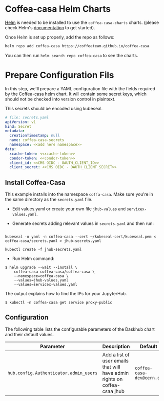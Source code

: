 # Coffea-casa Helm Charts


[Helm](https://helm.sh) is needed to be installed to use the `coffea-casa-charts` charts.
(please check Helm's [documentation](https://helm.sh/docs/) to get started).

Once Helm is set up properly, add the repo as follows:

```sh
helm repo add coffea-casa https://coffeateam.github.io/coffea-casa
```

You can then run `helm search repo coffea-casa` to see the charts.

# Prepare Configuration Fils

In this step, we'll prepare a YAML configuration file with the fields required by the Coffea-casa helm chart. It will contain some secret keys, which should not be checked into version control in plaintext.

This secrets should be encoded using kubeseal.

```yaml
# file: secrets.yaml
apiVersion: v1
kind: Secret
metadata:
  creationTimestamp: null
  name: coffea-casa-secrets
  namespace: <<add here namespace>>
data:
  xcache-token: <<xcache-token>>
  condor-token: <<condor-token>>
  client_id: <<CMS OIDC - OAUTH_CLIENT_ID>>
  client_secret: <<CMS OIDC - OAUTH_CLIENT_SECRET>>
```

## Install Coffea-Casa

This example installs into the namespace `coffa-casa`. Make sure you're
in the same directory as the `secrets.yaml` file.

* Edit  values.yaml or create your own file `jhub-values` and `servicex-values.yaml`.

* Generate secrets adding relevant values in `secrets.yaml` and then run:

```console

kubeseal -o yaml -n coffea-casa --cert ~/kubeseal-cert/kubeseal.pem < coffea-casa/secrets.yaml > jhub-secrets.yaml

kubectl create -f jhub-secrets.yaml

```

* Run Helm command:

```console
$ helm upgrade --wait --install \
    coffea-casa coffea-casa/coffea-casa \
    --namespace=coffea-casa \
    --values=jhub-values.yaml
    --values=servicex-values.yaml
```

The output explains how to find the IPs for your JupyterHub.

```console
$ kubectl -n coffea-casa get service proxy-public
```


## Configuration

The following table lists the configurable parameters of the Daskhub chart and their default values.

| Parameter                | Description             | Default        |
| ------------------------ | ----------------------- | -------------- |
| `hub.config.Authenticator.admin_users` | Add a list of user emails that will have admin rights on coffea-csaa jhub | `coffea-casa-dev@cern.ch` |
